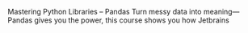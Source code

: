 Mastering Python Libraries – Pandas
Turn messy data into meaning—Pandas gives you the power, this course shows you how
Jetbrains
